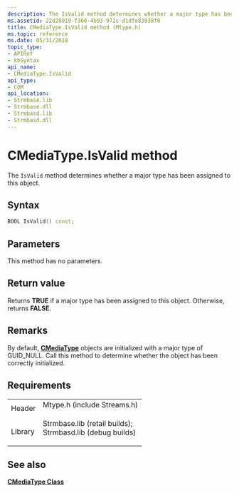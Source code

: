 ```yaml
---
description: The IsValid method determines whether a major type has been assigned to this object.
ms.assetid: 22d28019-f360-4b93-972c-d1dfe83938f0
title: CMediaType.IsValid method (Mtype.h)
ms.topic: reference
ms.date: 05/31/2018
topic_type: 
- APIRef
- kbSyntax
api_name: 
- CMediaType.IsValid
api_type: 
- COM
api_location: 
- Strmbase.lib
- Strmbase.dll
- Strmbasd.lib
- Strmbasd.dll
---
```


# CMediaType.IsValid method

The `IsValid` method determines whether a major type has been assigned to this object.

## Syntax


```C++
BOOL IsValid() const;
```



## Parameters

This method has no parameters.

## Return value

Returns **TRUE** if a major type has been assigned to this object. Otherwise, returns **FALSE**.

## Remarks

By default, [**CMediaType**](cmediatype.md) objects are initialized with a major type of GUID\_NULL. Call this method to determine whether the object has been correctly initialized.

## Requirements



|                    |                                                                                                                                                                                            |
|--------------------|--------------------------------------------------------------------------------------------------------------------------------------------------------------------------------------------|
| Header<br/>  | <dl> <dt>Mtype.h (include Streams.h)</dt> </dl>                                                                                     |
| Library<br/> | <dl> <dt>Strmbase.lib (retail builds); </dt> <dt>Strmbasd.lib (debug builds)</dt> </dl> |



## See also

<dl> <dt>

[**CMediaType Class**](cmediatype.md)
</dt> </dl>

 

 




